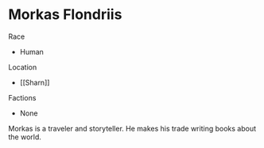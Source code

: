 # Morkas Flondriis

Race

- Human

Location

- [[Sharn]]

Factions

- None

Morkas is a traveler and storyteller. He makes his trade writing books about the world.
